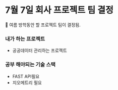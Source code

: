 # 7월 7일 회사 프로젝트 팀 결정

📖 여름 방학동안 할 프로젝트 팀이 결정됨.

### 내가 하는 프로젝트
- 공공데이터 관리하는 프로젝트

### 공부 해야되는 기술 스택
- FAST API필요
- 지오메트리 필요